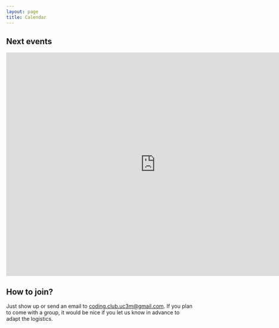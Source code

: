 ```yaml
---
layout: page
title: Calendar
---
```


## Next events

<iframe src="https://calendar.google.com/calendar/embed?height=600&amp;wkst=2&amp;hl=en_GB&amp;bgcolor=%23FFFFFF&amp;src=coding.club.uc3m%40gmail.com&amp;color=%23125A12&amp;src=uc3m.es_rf416kf90mttgqjks6vj4kfdbo%40group.calendar.google.com&amp;color=%23333333&amp;ctz=Europe%2FMadrid" style="border-width:0" width="800" height="600" frameborder="0" scrolling="no"></iframe>

## How to join?

Just show up or send an email to <coding.club.uc3m@gmail.com>. If you plan to come with a group, it would be nice if you let us know in advance to adapt the logistics.
